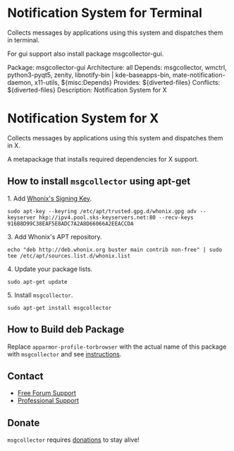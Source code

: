 # Notification System for Terminal #

Collects messages by applications using this system and dispatches them in
terminal.

For gui support also install package msgcollector-gui.

Package: msgcollector-gui
Architecture: all
Depends: msgcollector, wmctrl, python3-pyqt5, zenity,
libnotify-bin | kde-baseapps-bin, mate-notification-daemon, x11-utils,
${misc:Depends}
Provides: ${diverted-files}
Conflicts: ${diverted-files}
Description: Notification System for X
# Notification System for X #

Collects messages by applications using this system and dispatches them in X.

A metapackage that installs required dependencies for X support.
## How to install `msgcollector` using apt-get ##

1\. Add [Whonix's Signing Key](https://www.whonix.org/wiki/Whonix_Signing_Key).

```
sudo apt-key --keyring /etc/apt/trusted.gpg.d/whonix.gpg adv --keyserver hkp://ipv4.pool.sks-keyservers.net:80 --recv-keys 916B8D99C38EAF5E8ADC7A2A8D66066A2EEACCDA
```

3\. Add Whonix's APT repository.

```
echo "deb http://deb.whonix.org buster main contrib non-free" | sudo tee /etc/apt/sources.list.d/whonix.list
```

4\. Update your package lists.

```
sudo apt-get update
```

5\. Install `msgcollector`.

```
sudo apt-get install msgcollector
```

## How to Build deb Package ##

Replace `apparmor-profile-torbrowser` with the actual name of this package with `msgcollector` and see [instructions](https://www.whonix.org/wiki/Dev/Build_Documentation/apparmor-profile-torbrowser).

## Contact ##

* [Free Forum Support](https://forums.whonix.org)
* [Professional Support](https://www.whonix.org/wiki/Professional_Support)

## Donate ##

`msgcollector` requires [donations](https://www.whonix.org/wiki/Donate) to stay alive!
